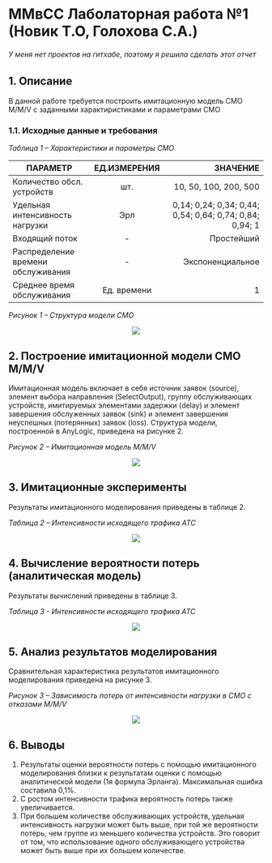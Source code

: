 # ММвСС Лаболаторная работа №1 (Новик Т.О, Голохова С.А.)
###### *У меня нет проектов на гитхабе, поэтому я решила сделать этот отчет*
## 1. Описание
В данной работе требуется построить имитационную модель СМО M/M/V с заданными характиристиками и параметрами СМО
### 1.1. Исходные данные и требования
  *Таблица 1 – Характеристики и параметры СМО*
     
| ПАРАМЕТР | ЕД.ИЗМЕРЕНИЯ | ЗНАЧЕНИЕ |
|----------------|:---------:|----------------:|
| Количество обсл. устройств| шт. | 10, 50, 100, 200, 500 |
| Удельная интенсивность нагрузки | Эрл | 0,14; 0,24; 0,34; 0,44; 0,54; 0,64; 0,74; 0,84; 0,94; 1 |
| Входящий поток | - | Простейший |
| Распределение времени обслуживания | - | Экспоненциальное |
| Среднее время обслуживания | Ед. времени | 1 |

   *Рисунок 1 – Структура модели СМО*
<p align="center">
  <img src="https://user-images.githubusercontent.com/83338875/116378464-d6207700-a81a-11eb-97e0-7b23a4731c52.png">
</p>

## 2. Построение имитационной модели СМО M/M/V
Имитационная модель включает в себя источник заявок (source), элемент выбора направления (SelectOutput), группу обслуживающих устройств, имитируемых элементами задержки (delay) и элемент завершения обслуженных заявок (sink) и элемент завершения неуспешных (потерянных) заявок (loss). Структура модели, построенной в AnyLogic, приведена на рисунке 2.

   *Рисунок 2 – Имитационная модель M/M/V*

<p align="center">
  <img src="https://user-images.githubusercontent.com/83338875/116381806-e84fe480-a81d-11eb-8e40-41124954caac.png">
</p>

## 3. Имитационные эксперименты 
Результаты имитационного моделирования приведены в таблице 2.

*Таблица 2 – Интенсивности исходящего трафика АТС*

<p align="center">
  <img src="https://user-images.githubusercontent.com/83338875/116382381-8643af00-a81e-11eb-9fc1-adb733ef75d7.png">
</p>

## 4. Вычисление вероятности потерь (аналитическая модель)
Результаты вычислений приведены в таблице 3.

*Таблица 3 - Интенсивности исходящего трафика АТС*

<p align="center">
  <img src="https://user-images.githubusercontent.com/83338875/116383045-2bf71e00-a81f-11eb-8f0a-7282423aa2e5.png">
</p>

## 5. Анализ результатов моделирования
Сравнительная характеристика результатов имитационного моделирования приведена на рисунке 3.

*Рисунок 3 – Зависимость потерь от интенсивности нагрузки в СМО с отказами M/M/V*

<p align="center">
  <img src="https://user-images.githubusercontent.com/83338875/116384374-74630b80-a820-11eb-823d-ff1b62e3c051.png">
</p>

## 6. Выводы

1. Результаты оценки вероятности потерь с помощью имитационного моделирования близки к результатам оценки с помощью аналитической модели (1я формула Эрланга). Максимальная ошибка составила 0,1%.
2. С ростом интенсивности трафика вероятность потерь также увеличивается.
3. При большем количестве обслуживающих устройств, удельная интенсивность нагрузки может быть выше, при той же вероятности потерь, чем группе из меньшего количества устройств. Это говорит от том, что использование одного обслуживающего устройства может быть выше при их большем количестве.

